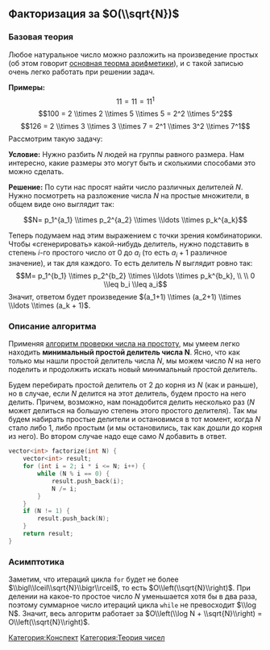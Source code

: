 ## Факторизация за $O(\\sqrt{N})$

### Базовая теория

Любое натуральное число можно разложить на произведение простых (об этом
говорит [основная теорма
арифметики](https://ru.wikipedia.org/wiki/%D0%9E%D1%81%D0%BD%D0%BE%D0%B2%D0%BD%D0%B0%D1%8F_%D1%82%D0%B5%D0%BE%D1%80%D0%B5%D0%BC%D0%B0_%D0%B0%D1%80%D0%B8%D1%84%D0%BC%D0%B5%D1%82%D0%B8%D0%BA%D0%B8)),
и с такой записью очень легко работать при решении задач.

<b>Примеры:</b> $$11 = 11 = 11^1$$ $$100 = 2 \\times 2 \\times 5 \\times
5 = 2^2 \\times 5^2$$ $$126 = 2 \\times 3 \\times 3 \\times 7 = 2^1
\\times 3^2 \\times 7^1$$ Рассмотрим такую задачу:

<b>Условие:</b> Нужно разбить $N$ людей на группы равного размера. Нам
интересно, какие размеры это могут быть и сколькими способами это
можно сделать.

<b>Решение:</b> По сути нас просят найти число различных делителей $N$.
Нужно посмотреть на разложение числа $N$ на простые множители, в общем
виде оно выглядит так:

$$N= p_1^{a_1} \\times p_2^{a_2} \\times \\ldots \\times
p_k^{a_k}$$

Теперь подумаем над этим выражением с точки зрения комбинаторики. Чтобы
«сгенерировать» какой-нибудь делитель, нужно подставить в степень
$i$-го простого число от 0 до $a_i$ (то есть $a_i+1$ различное
значение), и так для каждого. То есть делитель $N$ выглядит ровно
так: $$M= p_1^{b_1} \\times p_2^{b_2} \\times \\ldots \\times
p_k^{b_k}, \\ \\ 0 \\leq b_i \\leq a_i$$ Значит, ответом будет
произведение $(a_1+1) \\times (a_2+1) \\times \\ldots \\times
(a_k + 1)$.

### Описание алгоритма

Применяя [ алгоритм проверки числа на
простоту](Проверка_на_простоту_за_корень "wikilink"),
мы умеем легко находить <b>минимальный простой делитель числа N</b>.
Ясно, что как только мы нашли простой делитель числа $N$, мы можем
число $N$ на него поделить и продолжить искать новый минимальный
простой делитель.

Будем перебирать простой делитель от $2$ до корня из $N$ (как и раньше),
но в случае, если $N$ делится на этот делитель, будем просто на него
делить. Причем, возможно, нам понадобится делить несколько раз ($N$
может делиться на большую степень этого простого делителя). Так мы
будем набирать простые делители и остановимся в тот момент, когда
$N$ стало либо $1$, либо простым (и мы остановились, так как дошли до
корня из него). Во втором случае надо еще само $N$ добавить в ответ.

``` C++ numberLines
vector<int> factorize(int N) {
    vector<int> result;
    for (int i = 2; i * i <= N; i++) {
        while (N % i == 0) {
            result.push_back(i);
            N /= i;
        }
    }
    if (N != 1) {
        result.push_back(N);
    }
    return result;
}
```

### Асимптотика

Заметим, что итераций цикла `for` будет не более
$\\bigl\\lceil\\sqrt{N}\\bigr\\rceil$, то есть
$O\\left(\\sqrt{N}\\right)$. При делении на какое-то простое число $N$
уменьшается хотя бы в два раза, поэтому суммарное число итераций цикла
`while` не превосходит $\\log N$. Значит, весь алгоритм работает за
$O\\left(\\log N + \\sqrt{N}\\right) = O\\left(\\sqrt{N}\\right)$.

[Категория:Конспект](Категория:Конспект "wikilink") [Категория:Теория
чисел](Категория:Теория_чисел "wikilink")